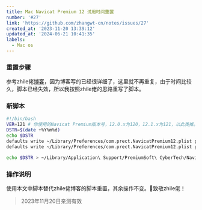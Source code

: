 ```yaml
---
title: Mac Navicat Premium 12 试用时间重置
number: '#27'
link: 'https://github.com/zhangwt-cn/notes/issues/27'
created_at: '2023-11-20 13:39:12'
updated_at: '2024-06-21 10:41:35'
labels:
  - Mac os
---
```

### 重置步骤
参考zhile佬[博客](https://zhile.io/2018/08/24/navicat-premium-reset-free-trial.html)，因为博客写的已经很详细了，这里就不再重复，由于时间比较久，脚本已经失效，所以我按照zhile佬的思路重写了脚本。

### 新脚本
```bash
#!/bin/bash
VER=121 # 你使用的Navicat Premium版本号，12.0.x为120，12.1.x为121，以此类推。
DSTR=$(date +%Y%m%d)
echo $DSTR
defaults write ~/Library/Preferences/com.prect.NavicatPremium12.plist ptc$VER $DSTR
defaults write ~/Library/Preferences/com.prect.NavicatPremium12.plist ptcl$VER $DSTR

echo $DSTR > ~/Library/Application\ Support/PremiumSoft\ CyberTech/Navicat\ CC/Navicat\ Premium/.tc$VER
```

### 操作说明
使用本文中脚本替代zhile佬博客的脚本重置，其余操作不变。🫡致敬zhile佬！
> 2023年11月20日亲测有效
